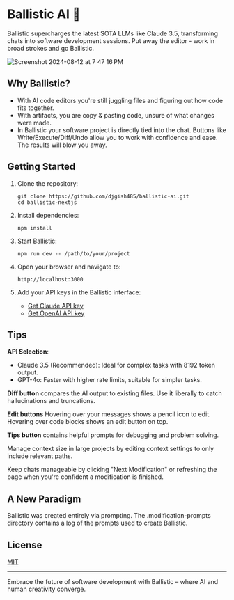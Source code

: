 # Ballistic AI 🚀

Ballistic supercharges the latest SOTA LLMs like Claude 3.5, transforming chats into software development sessions. Put away the editor - work in broad strokes and go Ballistic.

![Screenshot 2024-08-12 at 7 47 16 PM](https://github.com/user-attachments/assets/b5ffeb2e-5e37-4c35-a31c-1d68692df68c)


## Why Ballistic?
- With AI code editors you're still juggling files and figuring out how code fits together.
- With artifacts, you are copy & pasting code, unsure of what changes were made.
- In Ballistic your software project is directly tied into the chat. Buttons like Write/Execute/Diff/Undo allow you to work with confidence and ease. The results will blow you away.

## Getting Started

1. Clone the repository:
   ```
   git clone https://github.com/djgish485/ballistic-ai.git
   cd ballistic-nextjs
   ```

2. Install dependencies:
   ```
   npm install
   ```

3. Start Ballistic:
   ```
   npm run dev -- /path/to/your/project
   ```

4. Open your browser and navigate to:
   ```
   http://localhost:3000
   ```

5. Add your API keys in the Ballistic interface:
   - [Get Claude API key](https://www.anthropic.com/api)
   - [Get OpenAI API key](https://platform.openai.com/account/api-keys)

## Tips

**API Selection**:
  - Claude 3.5 (Recommended): Ideal for complex tasks with 8192 token output.
  - GPT-4o: Faster with higher rate limits, suitable for simpler tasks.

**Diff button** compares the AI output to existing files. Use it liberally to catch hallucinations and truncations.

**Edit buttons** Hovering over your messages shows a pencil icon to edit. Hovering over code blocks shows an edit button on top.

**Tips button** contains helpful prompts for debugging and problem solving.

Manage context size in large projects by editing context settings to only include relevant paths. 

Keep chats manageable by clicking "Next Modification" or refreshing the page when you're confident a modification is finished.

## A New Paradigm

Ballistic was created entirely via prompting. The .modification-prompts directory contains a log of the prompts used to create Ballistic. 

## License

[MIT](https://choosealicense.com/licenses/mit/)

---

Embrace the future of software development with Ballistic – where AI and human creativity converge.
